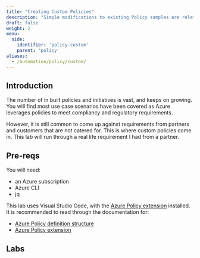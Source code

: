 ```yaml
---
title: "Creating Custom Policies"
description: "Simple modifications to existing Policy samples are relatively simple. But what if you need to do something new? Follow these labs to get a deeper understanding of the policy structure and how to use aliases."
draft: false
weight: 2
menu:
  side:
    identifier: 'policy-custom'
    parent: 'policy'
aliases:
  - /automation/policy/custom/
---
```


## Introduction

The number of in built policies and initiatives is vast, and keeps on growing. You will find most use case scenarios have been covered as Azure leverages policies to meet compliancy and regulatory requirements.

However, it is still common to come up against requirements from partners and customers that are not catered for. This is where custom policies come in. This lab will run through a real life requirement I had from a partner.

## Pre-reqs

You will need:

* an Azure subscription
* Azure CLI
* jq

This lab uses Visual Studio Code, with the [Azure Policy extension](https://marketplace.visualstudio.com/items?itemName=AzurePolicy.azurepolicyextension) installed. It is recommended to read through the documentation for:

* [Azure Policy definition structure](https://docs.microsoft.com/azure/governance/policy/concepts/definition-structure)
* [Azure Policy extension](https://docs.microsoft.com/azure/governance/policy/how-to/extension-for-vscode)

## Labs